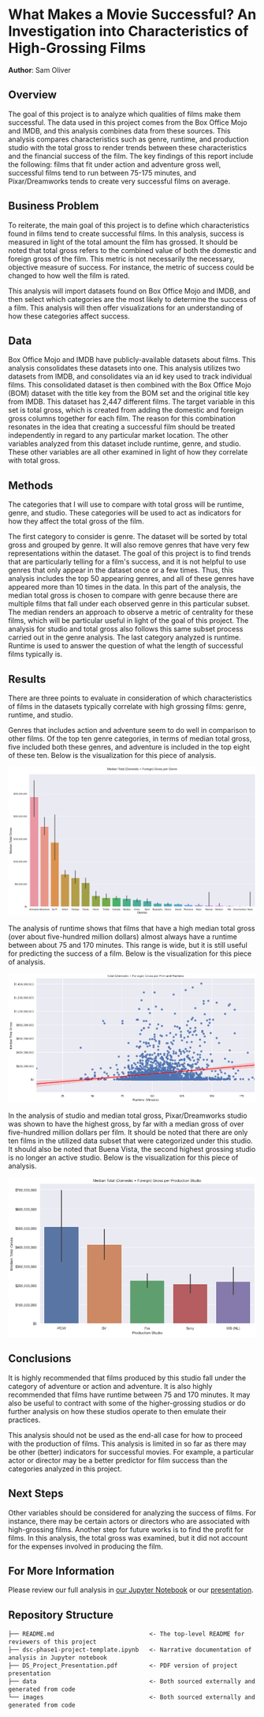 # What Makes a Movie Successful? An  Investigation into Characteristics of High-Grossing Films

**Author**: Sam Oliver

## Overview

The goal of this project is to analyze which qualities of films make them successful. The data used in this project comes from the Box Office Mojo and IMDB, and this analysis combines data from these sources. This analysis compares characteristics such as genre, runtime, and production studio with the total gross to render trends between these characteristics and the financial success of the film. The key findings of this report include the following: films that fit under action and adventure gross well, successful films tend to run between 75-175 minutes, and Pixar/Dreamworks tends to create very successful films on average.

## Business Problem

To reiterate, the main goal of this project is to define which characteristics found in films tend to create successful films. In this analysis, success is measured in light of the total amount the film has grossed. It should be noted that total gross refers to the combined value of both the domestic and foreign gross of the film. This metric is not necessarily the necessary, objective measure of success. For instance, the metric of success could be changed to how well the film is rated. 

This analysis  will import datasets found on Box Office Mojo and IMDB, and then select which categories are the most likely to determine the success of a film. This analysis will then offer visualizations for an understanding of how these categories affect success.

## Data

Box Office Mojo and IMDB have publicly-available datasets about films. This analysis consolidates these datasets into one. This analysis utilizes two datasets from IMDB, and consolidates via an id key used to track individual films. This consolidated dataset is then combined with the Box Office Mojo (BOM) dataset with the title key from the BOM set and the original title key from IMDB. This dataset has 2,447 different films. The target variable in this set is total gross, which is created from adding the domestic and foreign gross columns together for each film. The reason for this combination resonates in the idea that creating a successful film should be treated independently in regard to any particular market location. The other variables analyzed from this dataset include runtime, genre, and studio. These other variables are all other examined in light of how they correlate with total gross.


## Methods

The categories that I will use to compare with total gross will be runtime, genre, and studio. These categories will be used to act as indicators for how they affect the total gross of the film.

The first category to consider is genre. The dataset will be sorted by total gross and grouped by genre. It will also remove genres that have very few representations within the dataset. The goal of this project is to find trends that are particularly telling for a film's success, and it is not helpful to use genres that only appear in the dataset once or a few times. Thus, this analysis includes the top 50 appearing genres, and all of these genres have appeared more than 10 times in the data. In this part of the analysis, the median total gross is chosen to compare with genre because there are multiple films that fall under each observed genre in this particular subset. The median renders an approach to observe a metric of centrality for these films, which will be particular useful in light of the goal of this project. The analysis for studio and total gross also follows this same subset process carried out in the genre analysis. The last category analyzed is runtime. Runtime is used to answer the question of what the length of successful films typically is.

## Results

There are three points to evaluate in consideration of which characteristics of films in the datasets typically correlate with high grossing films: genre, runtime, and studio.

Genres that includes action and adventure seem to do well in comparison to other films. Of the top ten genre categories, in terms of median total gross, five included both these genres, and adventure is included in the top eight of these ten. Below is the visualization for this piece of analysis.

![graph1](./images/tot_gross_genre.png)

The analysis of runtime shows that films that have a high median total gross (over about five-hundred million dollars) almost always have a runtime between about 75 and 170 minutes. This range is wide, but it is still useful for predicting the success of a film. Below is the visualization for this piece of analysis.

![graph1](./images/gross_runtime.png)

In the analysis of studio and median total gross, Pixar/Dreamworks studio was shown to have the highest gross, by far with a median gross of over five-hundred million dollars per film. It should be noted that there are only ten films in the utilized data subset that were categorized under this studio. It should also be noted that Buena Vista, the second highest grossing studio is no longer an active studio. Below is the visualization for this piece of analysis.

![graph1](./images/total_gross_studio.png)


## Conclusions

It is highly recommended that films produced by this studio fall under the category of adventure or action and adventure. It is also highly recommended that films have runtime between 75 and 170 minutes. It may also be useful to contract with some of the higher-grossing studios or do further analysis on how these studios operate to then emulate their practices.

This analysis should not be used as the end-all case for how to proceed with the production of films. This analysis is limited in so far as there may be other (better) indicators for successful movies. For example, a particular actor or director may be a better predictor for film success than the categories analyzed in this project.

## Next Steps

Other variables should be considered for analyzing the success of films. For instance, there may be certain actors or directors who are associated with high-grossing films. Another step for future works is to find the profit for films. In this analysis, the total gross was examined, but it did not account for the expenses involved in producing the film. 


## For More Information

Please review our full analysis in [our Jupyter Notebook](./dsc-phase1-project-template.ipynb) or our [presentation](./DS_Project_Presentation.pdf).


## Repository Structure

```
├── README.md                           <- The top-level README for reviewers of this project
├── dsc-phase1-project-template.ipynb   <- Narrative documentation of analysis in Jupyter notebook
├── DS_Project_Presentation.pdf         <- PDF version of project presentation
├── data                                <- Both sourced externally and generated from code
└── images                              <- Both sourced externally and generated from code
```
